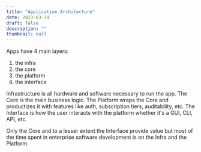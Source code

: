 ```yaml
---
title: "Application Architecture"
date: 2023-03-14
draft: false
description: ""
thumbnail: null
---
```


Apps have 4 main layers:
1. the infra
2. the core
3. the platform
4. the interface

Infrastructure is all hardware and software necessary to run the app.
The Core is the main business logic.
The Platform wraps the Core and productizes it with features like auth, subscription tiers, auditability, etc.
The Interface is how the user interacts with the platform whether it's a GUI, CLI, API, etc.

Only the Core and to a lesser extent the Interface provide value but most of the time spent in enterprise software development is on the Infra and the Platform.